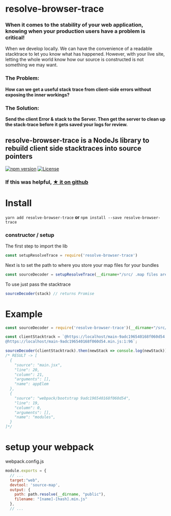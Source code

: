 
# resolve-browser-trace

### When it comes to the stability of your web application, knowing when your **production users have a problem is critical**!

When we develop locally. We can have the convenience of a readable stacktrace to let you know what has happened.
However, with your live site, letting the whole world know how our source is constructed is not something we may want.

### The Problem:
**How can we get a useful stack trace from client-side errors without exposing the inner workings?**


### The Solution:
**Send the client Error & stack to the Server. Then get the server to clean up the stack-trace before it gets saved your logs for review.**

## resolve-browser-trace is a NodeJs library to rebuild client side stacktraces into source pointers

[![npm version](https://badge.fury.io/js/resolve-browser-trace.svg)](https://www.npmjs.com/package/resolve-browser-trace) [![License](http://img.shields.io/:license-apache_2-yellow.svg)](https://www.apache.org/licenses/LICENSE-2.0)


### If this was helpful, [★ it on github](https://github.com/codemeasandwich/resolve-browser-trace)

# Install

`yarn add resolve-browser-trace`
**or**
`npm install --save resolve-browser-trace`

### constructor / setup


The first step to import the lib
``` js
const setupResolveTrace = require('resolve-browser-trace')
```

Next is to set the path to where you store your map files for your bundles
``` js
const sourceDecoder = setupResolveTrace(__dirname+"/src/ .map files are here");
```

To use just pass the stacktrace
``` js
sourceDecoder(stack) // returns Promise
```

# Example

``` js
const sourceDecoder = require('resolve-browser-trace')(__dirname+"/src/ .map files are here")

const clientStacktrack = `@https://localhost/main-9adc196540168f060d54.min.js:1:3385
@https://localhost/main-9adc196540168f060d54.min.js:1:96`;

sourceDecoder(clientStacktrack).then(newStack => console.log(newStack))
/* RESULT -> [
  {
    "source": "main.jsx",
    "line": 20,
    "column": 21,
    "arguments": [],
    "name": appElem
  },
  {
    "source": "webpack/bootstrap 9adc196540168f060d54",
    "line": 19,
    "column": 0,
    "arguments": [],
    "name": "modules",
  }
]*/
```

# setup your webpack

webpack.config.js
```js
module.exports = {
  // ...
  target:"web",
  devtool: 'source-map',
  output: {
    path: path.resolve(__dirname, "public"),
    filename: "[name]-[hash].min.js"
  },
  // ...
```

